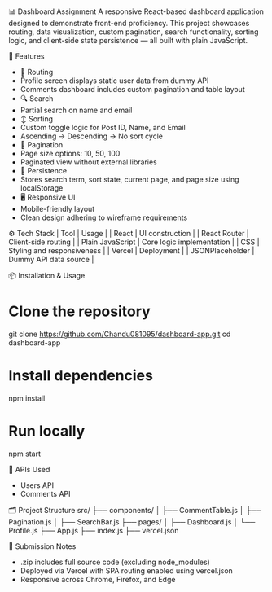 

📊 Dashboard Assignment
A responsive React-based dashboard application designed to demonstrate front-end proficiency. This project showcases routing, data visualization, custom pagination, search functionality, sorting logic, and client-side state persistence — all built with plain JavaScript.

🧩 Features
- 🔗 Routing
- Profile screen displays static user data from dummy API
- Comments dashboard includes custom pagination and table layout
- 🔍 Search
- Partial search on name and email
- ↕️ Sorting
- Custom toggle logic for Post ID, Name, and Email
- Ascending → Descending → No sort cycle
- 📄 Pagination
- Page size options: 10, 50, 100
- Paginated view without external libraries
- 💾 Persistence
- Stores search term, sort state, current page, and page size using localStorage
- 🖥 Responsive UI
- Mobile-friendly layout
- Clean design adhering to wireframe requirements

⚙️ Tech Stack
| Tool | Usage | 
| React | UI construction | 
| React Router | Client-side routing | 
| Plain JavaScript | Core logic implementation | 
| CSS | Styling and responsiveness | 
| Vercel | Deployment | 
| JSONPlaceholder | Dummy API data source | 



📦 Installation & Usage
# Clone the repository
git clone https://github.com/Chandu081095/dashboard-app.git
cd dashboard-app

# Install dependencies
npm install

# Run locally
npm start



🧪 APIs Used
- Users API
- Comments API

🗂 Project Structure
src/
├── components/
│   ├── CommentTable.js
│   ├── Pagination.js
│   ├── SearchBar.js
├── pages/
│   ├── Dashboard.js
│   └── Profile.js
├── App.js
├── index.js
├── vercel.json



🧾 Submission Notes
- .zip includes full source code (excluding node_modules)
- Deployed via Vercel with SPA routing enabled using vercel.json
- Responsive across Chrome, Firefox, and Edge



